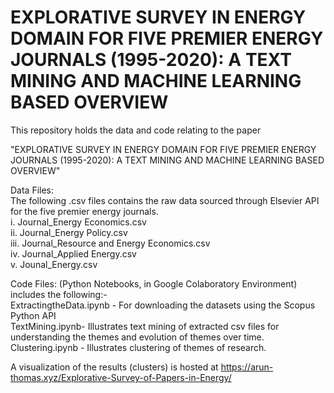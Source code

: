# EXPLORATIVE SURVEY IN ENERGY DOMAIN FOR FIVE PREMIER ENERGY JOURNALS (1995-2020): A TEXT MINING AND MACHINE LEARNING BASED OVERVIEW

This repository holds the data and code relating to the paper 

"EXPLORATIVE SURVEY IN ENERGY DOMAIN FOR FIVE PREMIER ENERGY JOURNALS (1995-2020): A TEXT MINING AND MACHINE LEARNING BASED OVERVIEW"

Data Files:
<br/>
The following .csv files contains the raw data sourced through Elsevier API for the five premier energy journals.
<br/>
i. Journal_Energy Economics.csv
<br/>
ii. Journal_Energy Policy.csv
<br/>
iii. Journal_Resource and Energy Economics.csv
<br/>
iv. Journal_Applied Energy.csv
<br/>
v. Jounal_Energy.csv

Code Files: (Python Notebooks, in Google Colaboratory Environment) includes the following:- 
<br/>
ExtractingtheData.ipynb - For downloading the datasets using the Scopus Python API
<br/>
TextMining.ipynb- Illustrates text mining of extracted csv files for understanding the themes and evolution of themes over time.
<br/>
Clustering.ipynb - Illustrates clustering of themes of research. 


A visualization of the results (clusters) is hosted at https://arun-thomas.xyz/Explorative-Survey-of-Papers-in-Energy/
